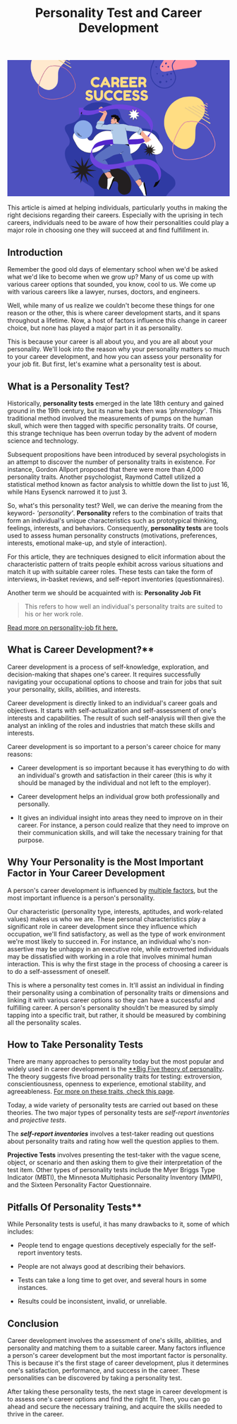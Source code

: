 ﻿---
slug: personality-test-and-career-development
title: Personality Test and Career Development
authors: tobi
tags: [Personality Test, Career Development, Morale Building]
---

![image title](./Career%20Success%20Illustration%20Instagram%20posts.png)

This article is aimed at helping individuals, particularly youths in making the right decisions regarding their careers. Especially with the uprising in tech careers, individuals need to be aware of how their personalities could play a major role in choosing one they will succeed at and find fulfillment in.

<!--truncate-->

## Introduction

Remember the good old days of elementary school when we'd be asked what we'd like to become when we grow up? Many of us come up with various career options that sounded, you know, cool to us. We come up with various careers like a lawyer, nurses, doctors, and engineers. 

Well, while many of us realize we couldn't become these things for one reason or the other, this is where career development starts, and it spans throughout a lifetime. Now, a host of factors influence this change in career choice, but none has played a major part in it as personality. 

This is because your career is all about you, and you are all about your personality. We'll look into the reason why your personality matters so much to your career development, and how you can assess your personality for your job fit. But first, let's examine what a personality test is about.

## What is a Personality Test?

Historically, **personality tests** emerged in the late 18th century and gained ground in the 19th century, but its name back then was *'phrenology'*. This traditional method involved the measurements of pumps on the human skull, which were then tagged with specific personality traits. Of course, this strange technique has been overrun today by the advent of modern science and technology. 

Subsequent propositions have been introduced by several psychologists in an attempt to discover the number of personality traits in existence. For instance, Gordon Allport proposed that there were more than 4,000 personality traits. Another psychologist, Raymond Cattell utilized a statistical method known as factor analysis to whittle down the list to just 16, while Hans Eysenck narrowed it to just 3. 

So, what's this personality test? Well, we can derive the meaning from the keyword- *'personality'*. **Personality** refers to the combination of traits that form an individual's unique characteristics such as prototypical thinking, feelings, interests, and behaviors. Consequently, **personality tests** are tools used to assess human personality constructs (motivations, preferences, interests, emotional make-up, and style of interaction). 

For this article, they are techniques designed to elicit information about the characteristic pattern of traits people exhibit across various situations and match it up with suitable career roles. These tests can take the form of interviews, in-basket reviews, and self-report inventories (questionnaires).

Another term we should be acquainted with is: **Personality Job** **Fit**

> This refers to how well an individual's personality traits are suited to his or her work role. 

[Read more on personality-job fit here.](https://www.criteriacorp.com/resources/glossary/job-fit)

## What is Career Development?**

Career development is a process of self-knowledge, exploration, and decision-making that shapes one's career. It requires successfully navigating your occupational options to choose and train for jobs that suit your personality, skills, abilities, and interests.

Career development is directly linked to an individual's career goals and objectives. It starts with self-actualization and self-assessment of one's interests and capabilities. The result of such self-analysis will then give the analyst an inkling of the roles and industries that match these skills and interests.

Career development is so important to a person's career choice for many reasons:

- Career development is so important because it has everything to do with an individual's growth and satisfaction in their career (this is why it should be managed by the individual and not left to the employer). 

- Career development helps an individual grow both professionally and personally.

- It gives an individual insight into areas they need to improve on in their career. For instance, a person could realize that they need to improve on their communication skills, and will take the necessary training for that purpose.

## Why Your Personality is the Most Important Factor in Your Career Development

A person's career development is influenced by [multiple factors](https://www.thebalancecareers.com/what-is-career-development-525496), but the most important influence is a person's personality. 

Our characteristic (personality type, interests, aptitudes, and work-related values) makes us who we are. These personal characteristics play a significant role in career development since they influence which occupation, we'll find satisfactory, as well as the type of work environment we're most likely to succeed in. For instance, an individual who's non-assertive may be unhappy in an executive role, while extroverted individuals may be dissatisfied with working in a role that involves minimal human interaction. This is why the first stage in the process of choosing a career is to do a self-assessment of oneself.

This is where a personality test comes in. It'll assist an individual in finding their personality using a combination of personality traits or dimensions and linking it with various career options so they can have a successful and fulfilling career. A person's personality shouldn't be measured by simply tapping into a specific trait, but rather, it should be measured by combining all the personality scales.

## How to Take Personality Tests

There are many approaches to personality today but the most popular and widely used in career development is the [**Big Five theory of personality](http://career.iresearchnet.com/career-assessment/personality-and-careers/)**.** The theory suggests five broad personality traits for testing: extroversion, conscientiousness, openness to experience, emotional stability, and agreeableness. [For more on these traits, check this page](http://career.iresearchnet.com/career-assessment/personality-and-careers/).

Today, a wide variety of personality tests are carried out based on these theories. The two major types of personality tests are *self-report inventories* and *projective tests*. 

The ***self-report inventories*** involves a test-taker reading out questions about personality traits and rating how well the question applies to them. 

**Projective Tests** involves presenting the test-taker with the vague scene, object, or scenario and then asking them to give their interpretation of the test item. Other types of personality tests include the Myer Briggs Type Indicator (MBTI), the Minnesota Multiphasic Personality Inventory (MMPI), and the Sixteen Personality Factor Questionnaire.

## Pitfalls Of Personality Tests**

While Personality tests is useful, it has many drawbacks to it, some of which includes: 

- People tend to engage questions deceptively especially for the self-report inventory tests.

- People are not always good at describing their behaviors.

- Tests can take a long time to get over, and several hours in some instances.

- Results could be inconsistent, invalid, or unreliable.

## Conclusion

Career development involves the assessment of one's skills, abilities, and personality and matching them to a suitable career. Many factors influence a person's career development but the most important factor is personality. This is because it's the first stage of career development, plus it determines one's satisfaction, performance, and success in the career. These personalities can be discovered by taking a personality test. 

After taking these personality tests, the next stage in career development is to assess one's career options and find the right fit. Then, you can go ahead and secure the necessary training, and acquire the skills needed to thrive in the career. 


